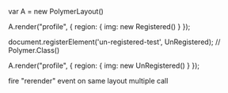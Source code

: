 var A = new PolymerLayout()

A.render("profile", {
    region: {
        img: new Registered()
    }
});

document.registerElement('un-registered-test', UnRegistered); // Polymer.Class()

A.render("profile", {
    region: {
        img: new UnRegistered()
    }
});

fire "rerender" event on same layout multiple call
